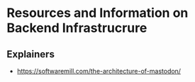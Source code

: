 # Resources and Information on Backend Infrastrucrure

## Explainers

- https://softwaremill.com/the-architecture-of-mastodon/
